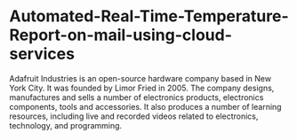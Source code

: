 # Automated-Real-Time-Temperature-Report-on-mail-using-cloud-services
Adafruit Industries is an open-source hardware company based in New York City. It was founded by Limor Fried in 2005. The company designs, manufactures and sells a number of electronics products, electronics components, tools and accessories. It also produces a number of learning resources, including live and recorded videos related to electronics, technology, and programming.
